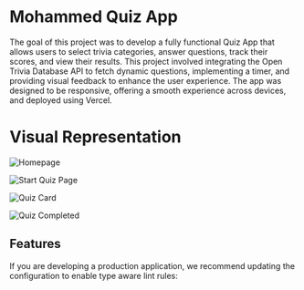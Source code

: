# Mohammed Quiz App

The goal of this project was to develop a fully functional Quiz App that allows users to select trivia categories, answer questions, track their scores, and view their results. This project involved integrating the Open Trivia Database API to fetch dynamic questions, implementing a timer, and providing visual feedback to enhance the user experience. The app was designed to be responsive, offering a smooth experience across devices, and deployed using Vercel.

# Visual Representation

![Homepage](https://github.com/user-attachments/assets/1988ca2d-eec3-4b67-920e-5aa9265ed662)

![Start Quiz Page](https://github.com/user-attachments/assets/781af384-7fc2-48cd-9b97-1326ba9de10b)

![Quiz Card](https://github.com/user-attachments/assets/eb656668-df83-42c9-a20d-b7b25e8b809c)

![Quiz Completed](https://github.com/user-attachments/assets/b652e058-aa34-4ac1-9642-3a56b843f3b1)


## Features

If you are developing a production application, we recommend updating the configuration to enable type aware lint rules:


